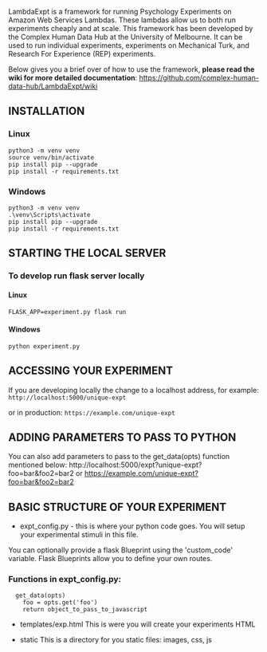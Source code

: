 LambdaExpt is a framework for running Psychology Experiments on Amazon Web Services Lambdas. These lambdas allow us to both run experiments cheaply and at scale. This framework has been developed by the Complex Human Data Hub at the University of Melbourne. It can be used to run individual experiments, experiments on Mechanical Turk, and Research For Experience (REP) experiments.

Below gives you a brief over of how to use the framework, <b>please read the wiki for more detailed documentation</b>:
https://github.com/complex-human-data-hub/LambdaExpt/wiki

## INSTALLATION
### Linux
```
python3 -m venv venv
source venv/bin/activate
pip install pip --upgrade
pip install -r requirements.txt
```

### Windows
```
python3 -m venv venv
.\venv\Scripts\activate
pip install pip --upgrade
pip install -r requirements.txt
```

## STARTING THE LOCAL SERVER
### To develop run flask server locally
#### Linux
```
FLASK_APP=experiment.py flask run
```

#### Windows 
```
python experiment.py
```

## ACCESSING YOUR EXPERIMENT
If you are developing locally the change to a localhost address, for example:
```http://localhost:5000/unique-expt```

or in production:
```https://example.com/unique-expt```


## ADDING PARAMETERS TO PASS TO PYTHON
You can also add parameters to pass to the get_data(opts) function mentioned below:
http://localhost:5000/expt?unique-expt?foo=bar&foo2=bar2
or
https://example.com/unique-expt?foo=bar&foo2=bar2


## BASIC STRUCTURE OF YOUR EXPERIMENT
* expt_config.py - this is where your python code goes. You will setup your experimental stimuli in this file. 

You can optionally provide a flask Blueprint using the 'custom_code' variable. Flask Blueprints allow you to define your own routes. 

### Functions in expt_config.py:
```
  get_data(opts)
    foo = opts.get('foo')
    return object_to_pass_to_javascript
```

* templates/exp.html
This is were you will create your experiments HTML

* static
  This is a directory for you static files: images, css, js






